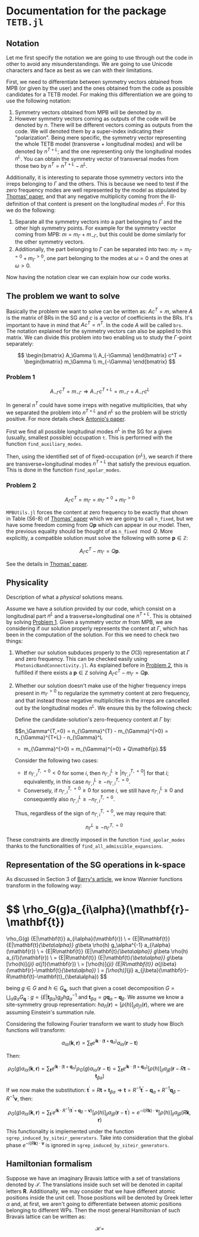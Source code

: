 # Documentation for the package `TETB.jl`

## Notation

Let me first specify the notation we are going to use through out the code in other to avoid
any misunderstandings. We are going to use Unicode characters and face as best as we can with 
their limitations.

First, we need to differentiate between symmetry vectors obtained from MPB (or given by the 
user) and the ones obtained from the code as possible candidates for a TETB model. For making 
this differentiation we are going to use the following notation:

1. Symmetry vectors obtained from MPB will be denoted by $m$.
2. However symmetry vectors coming as outputs of the code will be denoted by $n$. There will 
   be different vectors coming as outputs from the code. We will denoted them by a super-index 
   indicating their "polarization". Being mere specific, the symmetry vector representing the 
   whole TETB model (transverse + longitudinal modes) and will be denoted by $n^{T+L}$; and 
   the one representing only the longitudinal modes $n^L$. You can obtain the symmetry vector 
   of transversal modes from those two by $n^T=n^{T+L}-n^L$.

Additionally, it is interesting to separate those symmetry vectors into the irreps belonging 
to $\Gamma$ and the others. This is because we need to test if the zero frequency modes are 
well represented by the model as stipulated by 
[Thomas' paper](https://link.aps.org/doi/10.1103/PhysRevX.12.021066), and that any negative 
multiplicity coming from the ill-definition of that content is present on the longitudinal 
modes $n^L$. For this we do the following:

1. Separate all the symmetry vectors into a part belonging to $\Gamma$ and the other high 
   symmetry points. For example for the symmetry vector coming from MPB: 
   $m = m_\Gamma + m_{-\Gamma}$, but this could be dome similarly for the other symmetry vectors.
2. Additionally, the part belonging to $\Gamma$ can be separated into two: 
   $m_\Gamma=m_\Gamma^{=0}+m_\Gamma^{>0}$, one part belonging to the modes at $\omega=0$ and 
   the ones at $\omega>0$.

Now having the notation clear we can explain how our code works.

## The problem we want to solve

Basically the problem we want to solve can be written as: $Ac^T=m$, where $A$ is the matrix 
of BRs in the SG and $c$ is a vector of coefficients in the BRs. It's important to have in mind
that $Ac^T=n^T$. In the code $A$ will be called `brs`. The notation explained for the symmetry 
vectors can also be applied to this matrix. We can divide this problem into two enabling us 
to study the $\Gamma$-point separately:

$$ \begin{bmatrix} A_\Gamma \\ A_{-\Gamma} \end{bmatrix} c^T = 
    \begin{bmatrix} m_\Gamma \\ m_{-\Gamma} \end{bmatrix} $$

### Problem 1

$$ A_{-\Gamma} c^T = m_{-\Gamma} \Rightarrow A_{-\Gamma} c^{T+L} = m_{-\Gamma} + A_{-\Gamma}
    c^L $$

In general $n^T$ could have some irreps with negative multiplicities, that why we separated 
the problem into $n^{T+L}$ and $n^L$ so the problem will be strictly positive. For more details 
check [Antonio's paper](https://doi.org/10.48550/arXiv.2305.18257).

First we find all possible longitudinal modes $n^L$ in the SG for a given (usually, smallest 
possible) occupation `t`. 
This is performed with the function `find_auxiliary_modes`.

Then, using the identified set of of fixed-occupation $\{n^L\}$, we search if there are 
transverse+longitudinal modes $n^{T+L}$ that satisfy the previous equation. This is done in 
the function `find_apolar_modes`.

### Problem 2

$$ A_{\Gamma} c^T = m_{\Gamma} = m_\Gamma^{=0} + m_\Gamma^{>0} $$

`MPBUtils.jl` forces the content at zero frequency to be exactly that shown in Table 
(S6-8) of [Thomas' paper](https://link.aps.org/doi/10.1103/PhysRevX.12.021066) which we are 
going to call `n_fixed`, but we have some freedom coming from $Q\mathbf{p}$ which can appear 
in our model. Then, the previous equality should be thought of as `n_fixed`$\mod Q$.
More explicitly, a compatible solution must solve the following with some $\mathbf{p}\in\mathbb{Z}$:

$$ A_{\Gamma} c^T - m_{\Gamma} = Q\mathbf{p}. $$

See the details in [Thomas' paper](https://link.aps.org/doi/10.1103/PhysRevX.12.021066).

## Physicality

Description of what a *physical* solutions means.

Assume we have a solution provided by our code, which consist on a longitudinal part $n^L$ 
and a trasverse+longitudinal one $n^{T+L}$. This is obtained by solving [Problem 1](#problem-1). 
Given a symmetry vector $m$ from MPB, we are considering if our solution properly represents 
the content at $\Gamma$, which has been in the computation of the solution. For this we 
need to check two things:

1. Whether our solution subduces properly to the $O(3)$ representation at $\Gamma$ and zero 
   frequency. This can be checked easily using `PhotonicBandConnectivity.jl`. As explained 
   before in [Problem 2](#problem-2), this is fulfilled if there exists a $\mathbf{p}\in\mathbb{Z}$ 
   solving $A_{\Gamma} c^T - m_{\Gamma} = Q\mathbf{p}$.
2. Whether our solution doesn't make use of the higher frequency irreps present in 
   $m_\Gamma^{>0}$ to regularize the symmetry content at zero frequency, and that instead 
   those negative multiplicities in the irreps are cancelled out by the longitudinal modes $n^L$. 
   We ensure this by the following check:

    Define the candidate-solution's zero-frequency content at $\Gamma$ by:

    $$n_\Gamma^{T,=0} = n_{\Gamma}^{T} - m_{\Gamma}^{>0} = n_{\Gamma}^{T+L} - n_{\Gamma}^L 
    - m_{\Gamma}^{>0} = m_{\Gamma}^{=0} + Q\mathbf{p}.$$
  
    Consider the following two cases:
    - If $n_{\Gamma,i}^{T,=0} < 0$ for some $i$, then $n_{\Gamma,i}^L \geq |n_{\Gamma,i}^{T,=0}|$ 
        for that $i$; equivalently, in this case $n_{\Gamma,i}^L \geq -n_{\Gamma,i}^{T,=0}$.
    - Conversely, if  $n_{\Gamma,i}^{T,=0} ≥ 0$ for some $i$, we still have $n_{\Gamma,i}^L ≥ 0$
         and consequently also $n_{\Gamma,i}^L ≥ -n_{\Gamma,i}^{T,=0}$.

    Thus, regardless of the sign of $n_{\Gamma,i}^{T,=0}$, we may require that:

    $$ n_{\Gamma}^L \geq -n_\Gamma^{T,=0}$$

These constraints are directly imposed in the function `find_apolar_modes` thanks to the
functionalities of `find_all_admissible_expansions`.

## Representation of the SG operations in $\mathbf{k}$-space

As discussed in Section 3 of 
[Barry's article](https://doi.org/10.1146/annurev-conmatphys-041720-124134), we know Wannier
functions transform in the following way:

$$
\rho_G(g)a_{i\alpha}(\mathbf{r}-\mathbf{t}) 
=
 \rho_G(g) \{E|\mathbf{t}\} a_{i\alpha}(\mathbf{r}) 
\\
= \{E|R\mathbf{t}\} \{E|\mathbf{t}_{\beta\alpha}\} g_\beta \rho(h) g_\alpha^{-1} 
    a_{i\alpha}(\mathbf{r}) 
\\
= \{E|R\mathbf{t}\} \{E|\mathbf{t}_{\beta\alpha}\} g_\beta 
    \rho(h) a_{i1}(\mathbf{r}) 
\\
= \{E|R\mathbf{t}\} \{E|\mathbf{t}_{\beta\alpha}\}
    g_\beta [\rho(h)]_{ji} a_{j1}(\mathbf{r}) 
\\
= [\rho(h)]_{ji} \{E|R\mathbf{t}\} 
    a_{j\beta}(\mathbf{r}-\mathbf{t}_{\beta\alpha}) 
\\
= [\rho(h)]_{ji} 
    a_{j\beta}(\mathbf{r}-R\mathbf{t}-\mathbf{t}_{\beta\alpha})
$$

being $g \in G$ and $h \in G_{\mathbf{q}}$, such that given a coset decomposition $G = 
\bigcup_\alpha g_\alpha G_\mathbf{q}$ : $g = \{E|\mathbf{t}_{\beta\alpha}\} g_\beta h 
g_\alpha^{-1}$ and $\mathbf{t}_{\beta\alpha} = g\mathbf{q}_\alpha - \mathbf{q}_\beta$. 
We assume we know a site-symmetry group representation: $h a_{i1}(\mathbf{r}) = [\rho(h)]_{ji} 
a_{j1}(\mathbf{r})$, where we are assuming Einstein's summation rule.

Considering the following Fourier transform we want to study how Bloch functions will transform:

$$ a_{i\alpha}(\mathbf{k},\mathbf{r}) = \sum_{\mathbf{t}} e^{i\mathbf{k} \cdot 
    (\mathbf{t}+\mathbf{q}_\alpha)} a_{i\alpha}(\mathbf{r}-\mathbf{t}) $$

Then:

$$ \rho_G(g) a_{i\alpha}(\mathbf{k},\mathbf{r}) = \sum_{\mathbf{t}} e^{i\mathbf{k} \cdot 
    (\mathbf{t}+\mathbf{q}_\alpha)} \rho_G(g) a_{i\alpha}(\mathbf{r}-\mathbf{t}) = 
    \sum_{\mathbf{t}} e^{i\mathbf{k} \cdot 
    (\mathbf{t}+\mathbf{q}_\alpha)} [\rho(h)]_{ji} a_{j\beta}(\mathbf{r}-R\mathbf{t}-
    \mathbf{t}_{\beta\alpha}) $$

If we now make the substitution: $\mathbf{t}^\prime = R\mathbf{t} + \mathbf{t}_{
\beta\alpha} \Rightarrow \mathbf{t} = R^{-1}\mathbf{t}^\prime - \mathbf{q}_\alpha + R^{-1}
\mathbf{q}_\beta - R^{-1}\mathbf{v}$, then:

$$ \rho_G(g) a_{i\alpha}(\mathbf{k},\mathbf{r})
 = \sum_{\mathbf{t}^\prime} 
 e^{i\mathbf{k} \cdot R^{-1}(\mathbf{t}^\prime+\mathbf{q}_\beta - \mathbf{v})} [\rho(h)]_{ji} 
    a_{j\beta}(\mathbf{r}-\mathbf{t}^\prime)
= e^{-i (R\mathbf{k})\cdot\mathbf{v}} [\rho(h)]_{ji} a_{j\beta}(R\mathbf{k},\mathbf{r}) $$

This functionality is implemented under the function `sgrep_induced_by_siteir_generators`.
Take into consideration that the global phase $e^{-i (R\mathbf{k})\cdot\mathbf{v}}$ is 
ignored in `sgrep_induced_by_siteir_generators`.

## Hamiltonian formalism

Suppose we have an imaginary Bravais lattice with a set of translations denoted by $\mathcal{T}$.
The translations inside such set will be denoted in capital letters $\mathbf{R}$. Additionally,
we may consider that we have different atomic positions inside the unit cell. Those positions
will be denoted by Greek letter $\alpha$ and, at first, we aren't going to differentiate between
atomic positions belonging to different WPs.
Then the most general Hamiltonian of such Bravais lattice can be written as:

$$ \mathcal{H} =  $$